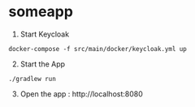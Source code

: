 # someapp

1. Start Keycloak

`docker-compose -f src/main/docker/keycloak.yml up`

2. Start the App

`./gradlew run`

3. Open the app : http://localhost:8080
